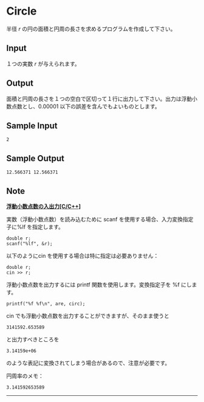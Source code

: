 Circle
======

半径 *r* の円の面積と円周の長さを求めるプログラムを作成して下さい。

Input
-----

１つの実数 *r* が与えられます。

Output
------

面積と円周の長さを１つの空白で区切って１行に出力して下さい。出力は浮動小数点数とし、0.00001
以下の誤差を含んでもよいものとします。

Sample Input
------------

    2

Sample Output
-------------

    12.566371 12.566371

Note
----

**[浮動小数点数の入出力[C/C++]](javascript:void(0))**

実数（浮動小数点数）を読み込むために scanf
を使用する場合、入力変換指定子に%lf を指定します。

    double r;
    scanf("%lf", &r);

以下のようにcin を使用する場合は特に指定は必要ありません：

    double r;
    cin >> r;

浮動小数点数を出力するには printf 関数を使用します。変換指定子を %f
にします。

    printf("%f %f\n", are, circ);

cin でも浮動小数点数を出力することができますが、そのまま使うと

    3141592.653589

と出力すべきところを

    3.14159e+06

のような表記に変換されてしまう場合があるので、注意が必要です。

円周率のメモ：

    3.141592653589

* * * * *

 

